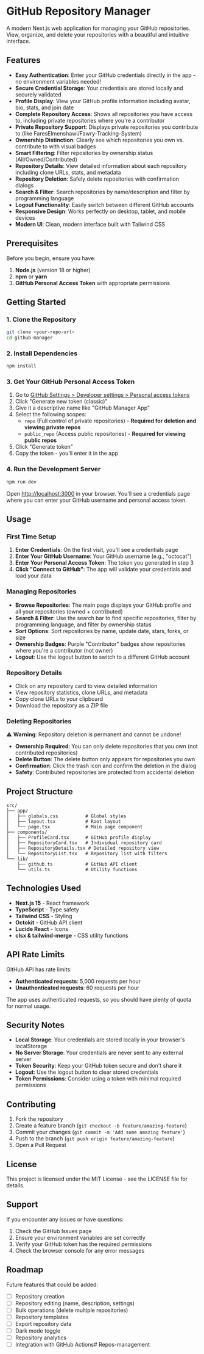# GitHub Repository Manager

A modern Next.js web application for managing your GitHub repositories. View, organize, and delete your repositories with a beautiful and intuitive interface.

## Features

- **Easy Authentication**: Enter your GitHub credentials directly in the app - no environment variables needed!
- **Secure Credential Storage**: Your credentials are stored locally and securely validated
- **Profile Display**: View your GitHub profile information including avatar, bio, stats, and join date
- **Complete Repository Access**: Shows all repositories you have access to, including private repositories where you're a contributor
- **Private Repository Support**: Displays private repositories you contribute to (like FaresElmenshawi/Fawry-Tracking-System)
- **Ownership Distinction**: Clearly see which repositories you own vs. contribute to with visual badges
- **Smart Filtering**: Filter repositories by ownership status (All/Owned/Contributed)
- **Repository Details**: View detailed information about each repository including clone URLs, stats, and metadata
- **Repository Deletion**: Safely delete repositories with confirmation dialogs
- **Search & Filter**: Search repositories by name/description and filter by programming language
- **Logout Functionality**: Easily switch between different GitHub accounts
- **Responsive Design**: Works perfectly on desktop, tablet, and mobile devices
- **Modern UI**: Clean, modern interface built with Tailwind CSS

## Prerequisites

Before you begin, ensure you have:

1. **Node.js** (version 18 or higher)
2. **npm** or **yarn**
3. **GitHub Personal Access Token** with appropriate permissions

## Getting Started

### 1. Clone the Repository

```bash
git clone <your-repo-url>
cd github-manager
```

### 2. Install Dependencies

```bash
npm install
```

### 3. Get Your GitHub Personal Access Token

1. Go to [GitHub Settings > Developer settings > Personal access tokens](https://github.com/settings/tokens)
2. Click "Generate new token (classic)"
3. Give it a descriptive name like "GitHub Manager App"
4. Select the following scopes:
   - `repo` (Full control of private repositories) - **Required for deletion and viewing private repos**
   - `public_repo` (Access public repositories) - **Required for viewing public repos**
5. Click "Generate token"
6. Copy the token - you'll enter it in the app

### 4. Run the Development Server

```bash
npm run dev
```

Open [http://localhost:3000](http://localhost:3000) in your browser. You'll see a credentials page where you can enter your GitHub username and personal access token.

## Usage

### First Time Setup

1. **Enter Credentials**: On the first visit, you'll see a credentials page
2. **Enter Your GitHub Username**: Your GitHub username (e.g., "octocat")
3. **Enter Your Personal Access Token**: The token you generated in step 3
4. **Click "Connect to GitHub"**: The app will validate your credentials and load your data

### Managing Repositories

- **Browse Repositories**: The main page displays your GitHub profile and all your repositories (owned + contributed)
- **Search & Filter**: Use the search bar to find specific repositories, filter by programming language, and filter by ownership status
- **Sort Options**: Sort repositories by name, update date, stars, forks, or size
- **Ownership Badges**: Purple "Contributor" badges show repositories where you're a contributor (not owner)
- **Logout**: Use the logout button to switch to a different GitHub account

### Repository Details

- Click on any repository card to view detailed information
- View repository statistics, clone URLs, and metadata
- Copy clone URLs to your clipboard
- Download the repository as a ZIP file

### Deleting Repositories

⚠️ **Warning**: Repository deletion is permanent and cannot be undone!

- **Ownership Required**: You can only delete repositories that you own (not contributed repositories)
- **Delete Button**: The delete button only appears for repositories you own
- **Confirmation**: Click the trash icon and confirm the deletion in the dialog
- **Safety**: Contributed repositories are protected from accidental deletion

## Project Structure

```
src/
├── app/
│   ├── globals.css          # Global styles
│   ├── layout.tsx           # Root layout
│   └── page.tsx             # Main page component
├── components/
│   ├── ProfileCard.tsx      # GitHub profile display
│   ├── RepositoryCard.tsx   # Individual repository card
│   ├── RepositoryDetails.tsx # Detailed repository view
│   └── RepositoryList.tsx   # Repository list with filters
└── lib/
    ├── github.ts            # GitHub API client
    └── utils.ts             # Utility functions
```

## Technologies Used

- **Next.js 15** - React framework
- **TypeScript** - Type safety
- **Tailwind CSS** - Styling
- **Octokit** - GitHub API client
- **Lucide React** - Icons
- **clsx & tailwind-merge** - CSS utility functions

## API Rate Limits

GitHub API has rate limits:
- **Authenticated requests**: 5,000 requests per hour
- **Unauthenticated requests**: 60 requests per hour

The app uses authenticated requests, so you should have plenty of quota for normal usage.

## Security Notes

- **Local Storage**: Your credentials are stored locally in your browser's localStorage
- **No Server Storage**: Your credentials are never sent to any external server
- **Token Security**: Keep your GitHub token secure and don't share it
- **Logout**: Use the logout button to clear stored credentials
- **Token Permissions**: Consider using a token with minimal required permissions

## Contributing

1. Fork the repository
2. Create a feature branch (`git checkout -b feature/amazing-feature`)
3. Commit your changes (`git commit -m 'Add some amazing feature'`)
4. Push to the branch (`git push origin feature/amazing-feature`)
5. Open a Pull Request

## License

This project is licensed under the MIT License - see the LICENSE file for details.

## Support

If you encounter any issues or have questions:

1. Check the GitHub Issues page
2. Ensure your environment variables are set correctly
3. Verify your GitHub token has the required permissions
4. Check the browser console for any error messages

## Roadmap

Future features that could be added:

- [ ] Repository creation
- [ ] Repository editing (name, description, settings)
- [ ] Bulk operations (delete multiple repositories)
- [ ] Repository templates
- [ ] Export repository data
- [ ] Dark mode toggle
- [ ] Repository analytics
- [ ] Integration with GitHub Actions# Repos-management
